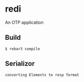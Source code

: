 redi
=====

An OTP application

Build
-----

    $ rebar3 compile

Serializor
---
    converting Elements to resp format
